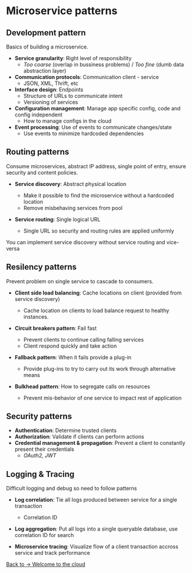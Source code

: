 # Microservice patterns

## Development pattern
Basics of building a microservice.

- **Service granularity**: Right level of responsibility
	- *Too coarse* (overlap in bussiness problems) / *Too fine* (dumb data abstraction layer)
- **Communication protocols**: Communication client - service
	- JSON, XML, Thrift, etc 
- **Interface design**: Endpoints
	- Structure of URLs to communicate intent
	- Versioning of services 
- **Configuration management**: Manage app specific config, code and config independent
	- How to manage configs in the cloud 
- **Event processing**: Use of events to communicate changes/state
	- Use events to minimize hardcoded dependencies

	
## Routing patterns
Consume microservices, abstract IP address, single point of entry, ensure security and content policies.

- **Service discovery**: Abstract physical location
	- Make it possible to find the microservice without a hardcoded location
	- Remove misbehaving services from pool

- **Service routing**: Single logical URL
	- Single URL so security and routing rules are applied uniformly

You can implement service discovery without service routing and vice-versa

##  Resilency patterns
Prevent problem on single service to cascade to consumers.

- **Client side load balancing**: Cache locations on client (provided from service discovery)
	- Cache location on clients to load balance request to healthy instances.
- **Circuit breakers pattern**: Fail fast
	- Prevent clients to continue calling falling services
	- Client respond quickly and take action

- **Fallback pattern**: When it fails provide a plug-in
	- Provide plug-ins to try to carry out its work through alternative means

- **Bulkhead pattern**: How to segregate calls on resources
	-  Prevent mis-behavior of one service to impact rest of application

## Security patterns
- **Authentication**: Determine trusted clients
- **Authorization**: Validate if clients can perform actions
- **Credential management & propagation**: Prevent a client to constantly present their credentials
	-  *OAuth2, JWT*

## Logging & Tracing
Difficult logging and debug so need to follow patterns

- **Log correlation**: Tie all logs produced between service for a single transaction
	- Correlation ID
	
- **Log aggregation**: Put all logs into a single queryable database, use correlation ID for search

- **Microservice tracing**: Visualize flow of a client transaction accross service and track performance


[Back to -> Welcome to the cloud](https://github.com/eddiarnoldo/Learn2021/blob/main/Spring%20Microservices/Chapter1.md)






	



